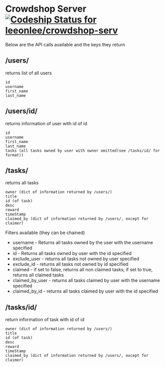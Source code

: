 Crowdshop Server [![Codeship Status for leeonlee/crowdshop-serv](https://www.codeship.io/projects/665e9fe0-9e9b-0131-49c8-6626d4860316/status?branch=master)](https://www.codeship.io/projects/18062)
================

Below are the API calls available and the keys they return

## /users/ ##
returns list of all users  

	id
	username
	first_name
	last_name

## /users/id/ ##
returns information of user with id of id

	id
	username
	first_name
	last_name
	tasks (all tasks owned by user with owner omitted(see /tasks/id/ for format))

## /tasks/ ##
returns all tasks

	owner (dict of information returned by /users/)
	title
	id (of task)
	desc
	reward
	timeStamp
	claimed_by (dict of information returned by /users/, except for claimer)

Filters available (they can be chained)
- username - Returns all tasks owned by the user with the username specified
- id - Returns all tasks owned by user with the id specified
- exclude_user - returns all tasks not owned by user specified
- exclude_id - returns all tasks not owned by id specified
- claimed - if set to false, returns all non claimed tasks; if set to true, returns all claimed tasks
- claimed_by_user - returns all tasks claimed by user with the username specified
- claimed_by_id - returns all tasks claimed by user with the id specified

## /tasks/id/ ##
return information of task with id of id

	owner (dict of information returned by /users/)
	title
	id (of task)
	desc
	reward
	timeStamp
	claimed_by (dict of information returned by /users/, except for claimer)


